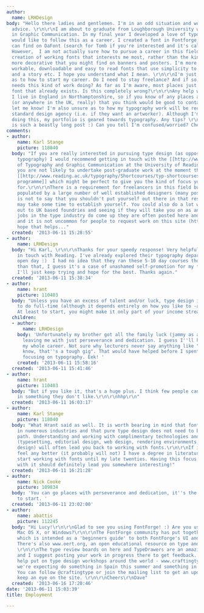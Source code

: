 ```yaml
---
author:
  name: LRHDesign
body: "Hello there ladies and gentlemen. I'm in an odd situation and would like some
  advice. \r\n\r\nI am about to graduate from Loughborough University with a degree
  in Graphic Communication. In my final year I developed a love of typography and
  would like to follow this as a career. I created a font in Fontforge, which you
  can find on DaFont (search for Tomb if you're interested and it's called Tomb2013).
  However,  I am not actually sure how to pursue a career in this field! It's the
  creation of working fonts that interests me most, rather than the kind that is typically
  more decorative that you might find on banners and posters. I'm more into the legible,
  workable, downloadable and easy to read fonts that use simplicity to portray emotion
  and a story etc. I hope you understand what I mean. \r\n\r\nI'm just totally lost
  as to how to start my career. Do I need to stay freelance? And if so, who on earth
  needs this kind of work doing? As far as I'm aware, most places just opt for a standard
  font that already exists. Is this completely wrong?\r\n\r\nAny help would be fabulous.
  I live in England in Northamptonshire, so if you know of any places around there
  (or anywhere in the UK, really) that you think would be good to contact then please
  let me know! I'm also unsure as to how my typography work will be received by a
  standard design agency (i.e. if they want an artworker). Although I'm capable of
  doing this, my portfolio is geared towards typography. Any tips? \r\n\r\nSorry this
  is such a beastly long post :) Can you tell I'm confused/worried? Cheers! "
comments:
- author:
    name: Karl Stange
    picture: 118040
  body: "If you are really interested in pursuing type design (as opposed to pure
    typography) I would recommend getting in touch with the [[http://www.reading.ac.uk/typography/|Department
    of Typography and Graphic Communication at the University of Reading]]. Even if
    you are not likely to undertake post-graduate work at the moment they offer a
    [[http://www.reading.ac.uk/typography/Shortcourses/typ-shortcoursesTDi.aspx|summer
    programme]] which might be perfect to give you the kind of focus you are looking
    for.\r\n\r\nThere is a requirement for freelancers in this field but it is already
    populated by a large number of well established designers (many post here). That
    is not to say that you shouldn't put yourself out there in that respect but it
    may take some time to establish yourself. You could also do a lot worse than reaching
    out to UK based foundries and seeing if they will take you on as an intern. When
    jobs in the type industry do come up they are often posted here and on [[http://typedrawers.com/|TypeDrawers]]
    and it is not uncommon for people to request work on this site (http://typophile.com/node/103704).\r\n\r\nI
    hope that helps..."
  created: '2013-06-11 15:28:55'
- author:
    name: LRHDesign
  body: "Hi Karl, \r\n\r\nThanks for your speedy response! Very helpful. I'll get
    in touch with Reading. I've already explored their typography department on an
    open day :)  I had no idea that they ran these 5-10 day courses though! Other
    than that, I guess it's a case of unashamed self-promotion for my future then.
    I'll just keep trying and hope for the best. Thanks again."
  created: '2013-06-11 15:38:34'
- author:
    name: hrant
    picture: 110403
  body: "Unless you have an excess of talent and/or luck, type design is a tough gig
    to do full-time (although it depends entirely on how you like to -and can- live).
    At least to start, you might make it only part of your income stream.\r\n\r\nhhp\r\n"
  children:
  - author:
      name: LRHDesign
    body: 'Unfortunately my brother got all the family luck (jammy as anything!),
      leaving me with just perseverance and dedication. I guess I''ll have to re-think
      my whole career. Not sure why lecturers never say anything like "Just so you
      know, that''s a tough gig". That would have helped before I spent my final year
      focusing on typography. Eek! '
    created: '2013-06-11 15:58:16'
  created: '2013-06-11 15:41:46'
- author:
    name: hrant
    picture: 110403
  body: "But if you like it, that's a huge plus. I think few people can be successful
    in something they don't like.\r\n\r\nhhp\r\n"
  created: '2013-06-11 16:03:17'
- author:
    name: Karl Stange
    picture: 118040
  body: "What Hrant said as well. It is worth bearing in mind that fonts have applications
    in numerous industries and that pure type design does not need to be the only
    path. Understanding and working with complimentary technologies and professions
    (typesetting, editorial design, web design, rendering environments, communication
    design) will often lead you back to working with fonts.\r\n\r\nIf it makes you
    feel any better (it probably will not) I have a degree in literature and did not
    start working with fonts until my late twenties. Having this focus now and sticking
    with it should definitely lead you somewhere interesting!"
  created: '2013-06-11 16:21:28'
- author:
    name: Nick Cooke
    picture: 109834
  body: 'You can go places with perseverance and dedication, it''s the best place
    to start. '
  created: '2013-06-11 23:02:00'
- author:
    name: abattis
    picture: 112245
  body: "Hi Lucy!\r\n\r\nGlad to see you using FontForge! :) Are you using GNU+Linux,
    Mac OS X, or Windows?\r\n\r\nThe FontForge community has put together www.designwithfontforge.com
    which is intended as a 'beginners guide' to both FontForge's UI and typeface design.
    There's also www.oert.org, an open educational resource on type and typography.
    \r\n\r\nThe type review boards on here and TypeDrawers are an amazing resource,
    and I suggest posting your work in progress there to get feedback. \r\n\r\nI also
    help put on type design workshops around the world - www.craftingtype.com - and
    we're expecting do something in Spain this summer and something in London in September/October.
    You can follow @craftingtype or join the mailing list to get an update, or just
    keep an eye on the site. \r\n\r\nCheers\r\nDave"
  created: '2013-06-16 17:20:46'
date: '2013-06-11 15:03:39'
title: Employment

---
```

